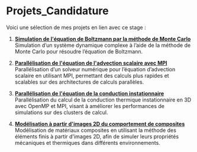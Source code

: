 # Projets_Candidature

Voici une sélection de mes projets en lien avec ce stage :

1. **[Simulation de l'équation de Boltzmann par la méthode de Monte Carlo](https://github.com/Yassineay49/Boltzmann_Monte_Carlo)**  
   Simulation d’un système dynamique complexe à l’aide de la méthode de Monte Carlo pour résoudre l’équation de Boltzmann.

2. **[Parallélisation de l'équation de l'advection scalaire avec MPI](https://github.com/Yassineay49/Projet_CHP_2A)**  
   Parallélisation d’un solveur numérique pour l’équation d’advection scalaire en utilisant MPI, permettant des calculs plus rapides et scalables sur des architectures de calculs parallèles.

3. **[Parallélisation de l'équation de la conduction instationnaire](https://github.com/Yassineay49/Calculparall_Para)**  
   Parallélisation du calcul de la conduction thermique instationnaire en 3D avec OpenMP et MPI, visant à améliorer les performances de simulations sur des clusters de calcul.

4. **[Modélisation à partir d'images 2D du comportement de composites](https://github.com/Yassineay49/Elements_finis)**  
   Modélisation de matériaux composites en utilisant la méthode des éléments finis à partir d'images 2D, afin de simuler leurs propriétés mécaniques et thermiques dans différents environnements.


